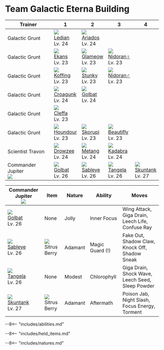 # Team Galactic Eterna Building

Trainer                           | 1                                | 2                               | 3                                 | 4
---                               | ---                              | ---                             | ---                               | ---
Galactic Grunt                    | ![][166]<br>[Ledian]<br>Lv. 24   | ![][168]<br>[Ariados]<br>Lv. 24 | &nbsp;                            | &nbsp;
Galactic Grunt                    | ![][023]<br>[Ekans]<br>Lv. 23    | ![][431]<br>[Glameow]<br>Lv. 23 | ![][029]<br>[Nidoran♀]<br>Lv. 23  | &nbsp;
Galactic Grunt                    | ![][109]<br>[Koffing]<br>Lv. 23  | ![][434]<br>[Stunky]<br>Lv. 23  | ![][032]<br>[Nidoran♂]<br>Lv. 23  | &nbsp;
Galactic Grunt                    | ![][453]<br>[Croagunk]<br>Lv. 24 | ![][042]<br>[Golbat]<br>Lv. 24  | &nbsp;                            | &nbsp;
Galactic Grunt                    | ![][173]<br>[Cleffa]<br>Lv. 23   | &nbsp;                          | &nbsp;                            | &nbsp;
Galactic Grunt                    | ![][228]<br>[Houndour]<br>Lv. 23 | ![][451]<br>[Skorupi]<br>Lv. 23 | ![][267]<br>[Beautifly]<br>Lv. 23 | &nbsp;
Scientist Travon                  | ![][096]<br>[Drowzee]<br>Lv. 24  | ![][375]<br>[Metang]<br>Lv. 24  | ![][064]<br>[Kadabra]<br>Lv. 24   | &nbsp;
Commander Jupiter<br>![][jupiter] | ![][042]<br>[Golbat]<br>Lv. 26   | ![][302]<br>[Sableye]<br>Lv. 26 | ![][114]<br>[Tangela]<br>Lv. 26   | ![][435]<br>[Skuntank]<br>Lv. 27

Commander Jupiter<br>![][jupiter] | Item                              | Nature  | Ability         | Moves
---                               | ---                               | ---     | ---             | ---
![][042]<br>[Golbat]<br>Lv. 26    | None                              | Jolly   | Inner Focus     | Wing Attack, Giga Drain, Leech Life, Confuse Ray
![][302]<br>[Sableye]<br>Lv. 26   | ![][sitrus-berry]<br>Sitrus Berry | Adamant | Magic Guard (!) | Fake Out, Shadow Claw, Knock Off, Shadow Sneak
![][114]<br>[Tangela]<br>Lv. 26   | None                              | Modest  | Chlorophyll     | Giga Drain, Shock Wave, Leech Seed, Sleep Powder
![][435]<br>[Skuntank]<br>Lv. 27  | ![][sitrus-berry]<br>Sitrus Berry | Adamant | Aftermath       | Poison Jab, Night Slash, Focus Energy, Torment

--8<-- "includes/abilities.md"

--8<-- "includes/held_items.md"

--8<-- "includes/natures.md"

[Ekans]: ../../pokemon_changes/023/
[Nidoran♀]: ../../pokemon_changes/029/
[Nidoran♂]: ../../pokemon_changes/032/
[Golbat]: ../../pokemon_changes/042/
[Kadabra]: ../../pokemon_changes/064/
[Drowzee]: ../../pokemon_changes/096/
[Koffing]: ../../pokemon_changes/109/
[Tangela]: ../../pokemon_changes/114/
[Ledian]: ../../pokemon_changes/166/
[Ariados]: ../../pokemon_changes/168/
[Cleffa]: ../../pokemon_changes/173/
[Houndour]: ../../pokemon_changes/228/
[Beautifly]: ../../pokemon_changes/267/
[Sableye]: ../../pokemon_changes/302/
[Metang]: ../../pokemon_changes/375/
[Glameow]: ../../pokemon_changes/431/
[Stunky]: ../../pokemon_changes/434/
[Skuntank]: ../../pokemon_changes/435/
[Skorupi]: ../../pokemon_changes/451/
[Croagunk]: ../../pokemon_changes/453/
[sitrus-berry]: ../img/items/sitrus-berry.png
[023]: ../img/pokemon/023.png
[029]: ../img/pokemon/029.png
[032]: ../img/pokemon/032.png
[042]: ../img/pokemon/042.png
[064]: ../img/pokemon/064.png
[096]: ../img/pokemon/096.png
[109]: ../img/pokemon/109.png
[114]: ../img/pokemon/114.png
[166]: ../img/pokemon/166.png
[168]: ../img/pokemon/168.png
[173]: ../img/pokemon/173.png
[228]: ../img/pokemon/228.png
[267]: ../img/pokemon/267.png
[302]: ../img/pokemon/302.png
[375]: ../img/pokemon/375.png
[431]: ../img/pokemon/431.png
[434]: ../img/pokemon/434.png
[435]: ../img/pokemon/435.png
[451]: ../img/pokemon/451.png
[453]: ../img/pokemon/453.png
[jupiter]: ../img/trainer/jupiter.png

